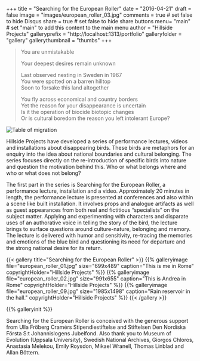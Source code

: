 +++
title = "Searching for the European Roller"
date = "2016-04-21"
draft = false
image = "images/european_roller_03.jpg"
comments = true	# set false to hide Disqus
share = true	# set false to hide share buttons
menu= "main"		# set "main" to add this content to the main menu
author = "Hillside Projects"
galleryprefix = "http://localhost:1313/portfolio"
galleryfolder = "gallery"
gallerythumbnail = "thumbs"
+++

> You are unmistakable
>
> Your deepest desires remain unknown
>
> Last observed nesting in Sweden in 1967<br/>
> You were spotted on a barren hilltop<br/>
> Soon to forsake this land altogether
>
> You fly across economical and country borders<br/>
> Yet the reason for your disappearance is uncertain<br/>
> Is it the operation of biocide biotopic changes<br/>
> Or is cultural boredom the reason you left intolerant Europe?

![Table of migration](/images/european_roller_08.jpg "Table of migration")

Hillside Projects have developed a series of performance lectures, videos and installations about disappearing birds. These birds are metaphors for an enquiry into the idea about national boundaries and cultural belonging. The series focuses directly on the re-introduction of specific birds into nature and question the motivation behind this.
Who or what belongs where and who or what does not belong?

The first part in the series is Searching for the European Roller, a performance lecture, installation and a video. Approximately 20 minutes in length, the performance lecture is presented at conferences and also within a scene like built installation. It involves props and analogue artifacts as well as guest appearances from both real and fictitious “specialists” on the subject matter.  Applying and experimenting with characters and disparate uses of an authorative voice in telling the story of the bird, the lecture brings to surface questions around culture-nature, belonging and memory. The lecture is delivered with humor and sensitivity, re-tracing the memories and emotions of the blue bird and questioning its need for departure and the strong national desire for its return.

{{< gallery title="Searching for the European Roller" >}}
{{% galleryimage file="european_roller_01.jpg" size="699x489" caption="This is me in Rome" copyrightHolder="Hillside Projects" %}}
{{% galleryimage file="european_roller_02.jpg" size="991x655" caption="This is Andrea in Rome" copyrightHolder="Hillside Projects" %}}
{{% galleryimage file="european_roller_09.jpg" size="1985x1498" caption="Rain reservoir in the hall." copyrightHolder="Hillside Projects" %}}
{{< /gallery >}}

{{% galleryinit %}}

Searching for the European Roller is conceived with the generous support from Ulla Fröberg Cramérs Stipendiestiftelse and Stiftelsen Den Nordiska Första S:t Johannislogens Jubelfond. Also thank you to Museum of Evolution (Uppsala University), Swedish National Archives, Giorgos Chloros, Anastasia Melekou, Emily Roysdon, Mikael Wranell, Thomas Linblad and Allan Böttern.
